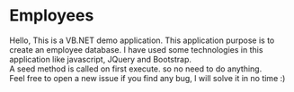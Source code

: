 # Employees
Hello, 
This is a VB.NET demo application. This application purpose is to create an employee database. I have used some technologies in this application like javascript, JQuery and Bootstrap.   
A seed method is called on first execute. so no need to do anything.   
Feel free to open a new issue if you find any bug, I will solve it in no time :)   
